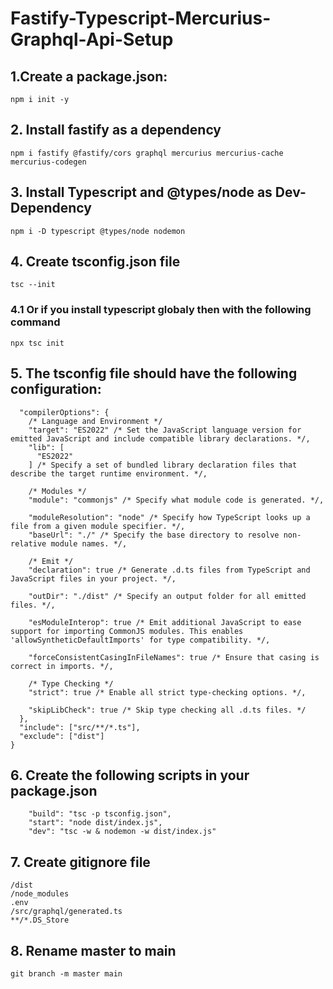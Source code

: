 # Fastify-Typescript-Mercurius-Graphql-Api-Setup

## 1.Create a package.json:

`npm i init -y`

## 2. Install fastify as a dependency

`npm i fastify @fastify/cors graphql mercurius mercurius-cache mercurius-codegen`

## 3. Install Typescript and @types/node as Dev-Dependency

`npm i -D typescript @types/node nodemon`

## 4. Create tsconfig.json file

`tsc --init`

### 4.1 Or if you install typescript globaly then with the following command

`npx tsc init`

## 5. The tsconfig file should have the following configuration:

```{
  "compilerOptions": {
    /* Language and Environment */
    "target": "ES2022" /* Set the JavaScript language version for emitted JavaScript and include compatible library declarations. */,
    "lib": [
      "ES2022"
    ] /* Specify a set of bundled library declaration files that describe the target runtime environment. */,

    /* Modules */
    "module": "commonjs" /* Specify what module code is generated. */,

    "moduleResolution": "node" /* Specify how TypeScript looks up a file from a given module specifier. */,
    "baseUrl": "./" /* Specify the base directory to resolve non-relative module names. */,

    /* Emit */
    "declaration": true /* Generate .d.ts files from TypeScript and JavaScript files in your project. */,

    "outDir": "./dist" /* Specify an output folder for all emitted files. */,

    "esModuleInterop": true /* Emit additional JavaScript to ease support for importing CommonJS modules. This enables 'allowSyntheticDefaultImports' for type compatibility. */,

    "forceConsistentCasingInFileNames": true /* Ensure that casing is correct in imports. */,

    /* Type Checking */
    "strict": true /* Enable all strict type-checking options. */,

    "skipLibCheck": true /* Skip type checking all .d.ts files. */
  },
  "include": ["src/**/*.ts"],
  "exclude": ["dist"]
}
```

## 6. Create the following scripts in your package.json

```
    "build": "tsc -p tsconfig.json",
    "start": "node dist/index.js",
    "dev": "tsc -w & nodemon -w dist/index.js"
```

## 7. Create gitignore file

```
/dist
/node_modules
.env
/src/graphql/generated.ts
**/*.DS_Store
```

## 8. Rename master to main

`git branch -m master main`
